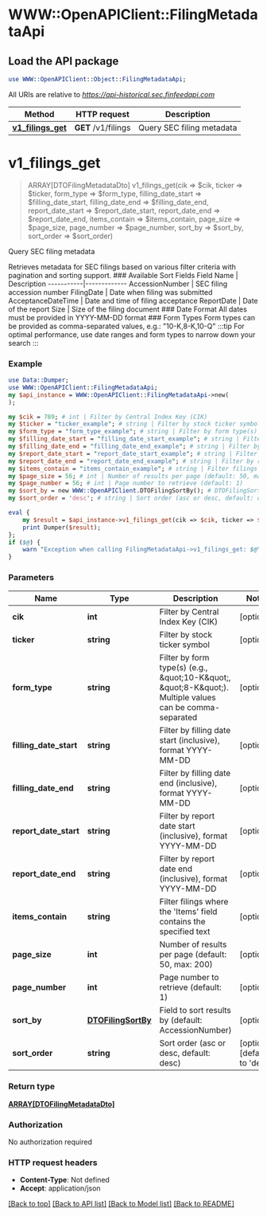 # WWW::OpenAPIClient::FilingMetadataApi

## Load the API package
```perl
use WWW::OpenAPIClient::Object::FilingMetadataApi;
```

All URIs are relative to *https://api-historical.sec.finfeedapi.com*

Method | HTTP request | Description
------------- | ------------- | -------------
[**v1_filings_get**](FilingMetadataApi.md#v1_filings_get) | **GET** /v1/filings | Query SEC filing metadata


# **v1_filings_get**
> ARRAY[DTOFilingMetadataDto] v1_filings_get(cik => $cik, ticker => $ticker, form_type => $form_type, filling_date_start => $filling_date_start, filling_date_end => $filling_date_end, report_date_start => $report_date_start, report_date_end => $report_date_end, items_contain => $items_contain, page_size => $page_size, page_number => $page_number, sort_by => $sort_by, sort_order => $sort_order)

Query SEC filing metadata

Retrieves metadata for SEC filings based on various filter criteria with pagination and sorting support.    ### Available Sort Fields    Field Name | Description  -----------|-------------  AccessionNumber | SEC filing accession number  FilingDate | Date when filing was submitted  AcceptanceDateTime | Date and time of filing acceptance  ReportDate | Date of the report  Size | Size of the filing document    ### Date Format  All dates must be provided in YYYY-MM-DD format    ### Form Types  Form types can be provided as comma-separated values, e.g.: \"10-K,8-K,10-Q\"    :::tip  For optimal performance, use date ranges and form types to narrow down your search  :::

### Example
```perl
use Data::Dumper;
use WWW::OpenAPIClient::FilingMetadataApi;
my $api_instance = WWW::OpenAPIClient::FilingMetadataApi->new(
);

my $cik = 789; # int | Filter by Central Index Key (CIK)
my $ticker = "ticker_example"; # string | Filter by stock ticker symbol
my $form_type = "form_type_example"; # string | Filter by form type(s) (e.g., \"10-K\", \"8-K\"). Multiple values can be comma-separated
my $filling_date_start = "filling_date_start_example"; # string | Filter by filling date start (inclusive), format YYYY-MM-DD
my $filling_date_end = "filling_date_end_example"; # string | Filter by filling date end (inclusive), format YYYY-MM-DD
my $report_date_start = "report_date_start_example"; # string | Filter by report date start (inclusive), format YYYY-MM-DD
my $report_date_end = "report_date_end_example"; # string | Filter by report date end (inclusive), format YYYY-MM-DD
my $items_contain = "items_contain_example"; # string | Filter filings where the 'Items' field contains the specified text
my $page_size = 56; # int | Number of results per page (default: 50, max: 200)
my $page_number = 56; # int | Page number to retrieve (default: 1)
my $sort_by = new WWW::OpenAPIClient.DTOFilingSortBy(); # DTOFilingSortBy | Field to sort results by (default: AccessionNumber)
my $sort_order = 'desc'; # string | Sort order (asc or desc, default: desc)

eval {
    my $result = $api_instance->v1_filings_get(cik => $cik, ticker => $ticker, form_type => $form_type, filling_date_start => $filling_date_start, filling_date_end => $filling_date_end, report_date_start => $report_date_start, report_date_end => $report_date_end, items_contain => $items_contain, page_size => $page_size, page_number => $page_number, sort_by => $sort_by, sort_order => $sort_order);
    print Dumper($result);
};
if ($@) {
    warn "Exception when calling FilingMetadataApi->v1_filings_get: $@\n";
}
```

### Parameters

Name | Type | Description  | Notes
------------- | ------------- | ------------- | -------------
 **cik** | **int**| Filter by Central Index Key (CIK) | [optional] 
 **ticker** | **string**| Filter by stock ticker symbol | [optional] 
 **form_type** | **string**| Filter by form type(s) (e.g., \&quot;10-K\&quot;, \&quot;8-K\&quot;). Multiple values can be comma-separated | [optional] 
 **filling_date_start** | **string**| Filter by filling date start (inclusive), format YYYY-MM-DD | [optional] 
 **filling_date_end** | **string**| Filter by filling date end (inclusive), format YYYY-MM-DD | [optional] 
 **report_date_start** | **string**| Filter by report date start (inclusive), format YYYY-MM-DD | [optional] 
 **report_date_end** | **string**| Filter by report date end (inclusive), format YYYY-MM-DD | [optional] 
 **items_contain** | **string**| Filter filings where the &#39;Items&#39; field contains the specified text | [optional] 
 **page_size** | **int**| Number of results per page (default: 50, max: 200) | [optional] 
 **page_number** | **int**| Page number to retrieve (default: 1) | [optional] 
 **sort_by** | [**DTOFilingSortBy**](.md)| Field to sort results by (default: AccessionNumber) | [optional] 
 **sort_order** | **string**| Sort order (asc or desc, default: desc) | [optional] [default to &#39;desc&#39;]

### Return type

[**ARRAY[DTOFilingMetadataDto]**](DTOFilingMetadataDto.md)

### Authorization

No authorization required

### HTTP request headers

 - **Content-Type**: Not defined
 - **Accept**: application/json

[[Back to top]](#) [[Back to API list]](../README.md#documentation-for-api-endpoints) [[Back to Model list]](../README.md#documentation-for-models) [[Back to README]](../README.md)


